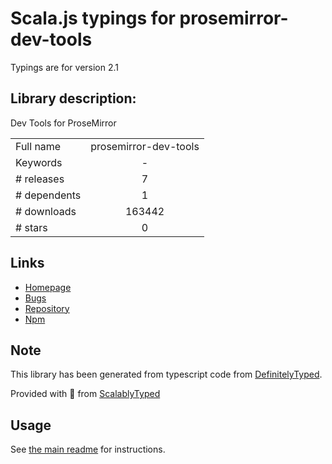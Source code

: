 
# Scala.js typings for prosemirror-dev-tools

Typings are for version 2.1

## Library description:
Dev Tools for ProseMirror

|                    |                 |
| ------------------ | :-------------: |
| Full name          | prosemirror-dev-tools |
| Keywords           | - |
| # releases         | 7 |
| # dependents       | 1 |
| # downloads        | 163442 |
| # stars            | 0 |

## Links
- [Homepage](https://github.com/d4rkr00t/prosemirror-dev-tools#readme)
- [Bugs](https://github.com/d4rkr00t/prosemirror-dev-tools/issues)
- [Repository](https://github.com/d4rkr00t/prosemirror-dev-tools)
- [Npm](https://www.npmjs.com/package/prosemirror-dev-tools)
    


## Note
This library has been generated from typescript code from [DefinitelyTyped](https://definitelytyped.org).

Provided with :purple_heart: from [ScalablyTyped](https://github.com/oyvindberg/ScalablyTyped)

## Usage
See [the main readme](../../readme.md) for instructions.


